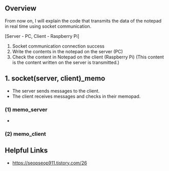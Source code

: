 ## Overview

From now on, I will explain the code that transmits the data of the notepad in real time using socket communication.

[Server - PC, Client - Raspberry Pi]

1. Socket communication connection success
2. Write the contents in the notepad on the server (PC)
3. Check the content in Notepad on the client (Raspberry Pi) (This content is the content written on the server is transmitted.)

## 1. socket(server, client)_memo

+ The server sends messages to the client.
+ The client receives messages and checks in their memopad.

### (1) memo_server
 +

### (2) memo_client


## Helpful Links

* https://seopseop911.tistory.com/26

